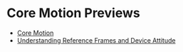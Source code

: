 # Core Motion Previews

- [Core Motion](https://developer.apple.com/documentation/coremotion)
- [Understanding Reference Frames and Device Attitude](https://developer.apple.com/documentation/coremotion/getting_processed_device_motion_data/understanding_reference_frames_and_device_attitude)
